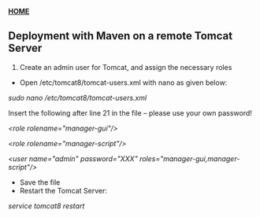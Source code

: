 [**HOME**](index.md)



## Deployment with Maven on a remote Tomcat Server


1. Create an admin user for Tomcat, and assign the necessary roles

* Open /etc/tomcat8/tomcat-users.xml with nano as given below:

_sudo nano /etc/tomcat8/tomcat-users.xml_

Insert the following after line 21 in the file – please use your own password!

_\<role rolename="manager-gui"/\>_

_\<role rolename="manager-script"/\>_

_\<user name="admin" password="XXX" roles="manager-gui,manager-script"/\>_

* Save the file
* Restart the Tomcat Server:   

_service tomcat8 restart_
